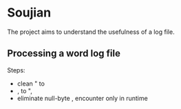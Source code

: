 # Soujian
The project aims to understand the usefulness of a log file. 


## Processing a word log file

Steps:
- clean \" to 
- \, to ",
- eliminate null-byte , encounter only in runtime
